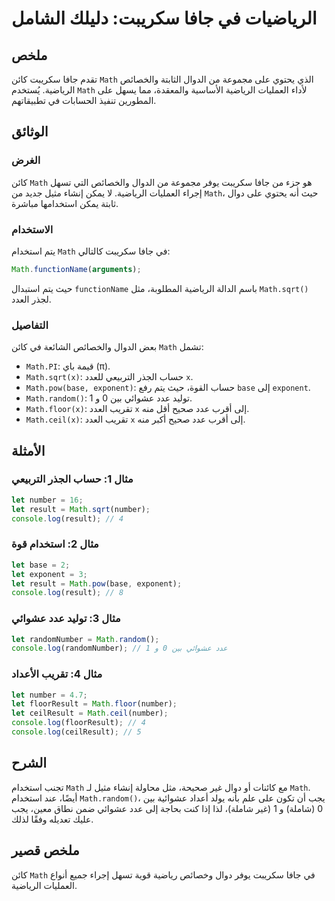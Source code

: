 <!--
Meta Description: # الرياضيات في جافا سكريبت: دليلك الشامل ## ملخص تقدم جافا سكريبت كائن `Math` الذي يحتوي على مجموعة من الدوال الثابتة والخصائص الرياضية. يُستخدم `Math...
Meta Keywords: math, let, عدد, جافا, سكريبت
-->

# الرياضيات في جافا سكريبت: دليلك الشامل

## ملخص
تقدم جافا سكريبت كائن `Math` الذي يحتوي على مجموعة من الدوال الثابتة والخصائص الرياضية. يُستخدم `Math` لأداء العمليات الرياضية الأساسية والمعقدة، مما يسهل على المطورين تنفيذ الحسابات في تطبيقاتهم.

## الوثائق
### الغرض
كائن `Math` هو جزء من جافا سكريبت يوفر مجموعة من الدوال والخصائص التي تسهل إجراء العمليات الرياضية. لا يمكن إنشاء مثيل جديد من `Math`، حيث أنه يحتوي على دوال ثابتة يمكن استخدامها مباشرة.

### الاستخدام
يتم استخدام `Math` في جافا سكريبت كالتالي:
```javascript
Math.functionName(arguments);
```
حيث يتم استبدال `functionName` باسم الدالة الرياضية المطلوبة، مثل `Math.sqrt()` لجذر العدد.

### التفاصيل
بعض الدوال والخصائص الشائعة في كائن `Math` تشمل:
- `Math.PI`: قيمة باي (π).
- `Math.sqrt(x)`: حساب الجذر التربيعي للعدد `x`.
- `Math.pow(base, exponent)`: حساب القوة، حيث يتم رفع `base` إلى `exponent`.
- `Math.random()`: توليد عدد عشوائي بين 0 و 1.
- `Math.floor(x)`: تقريب العدد `x` إلى أقرب عدد صحيح أقل منه.
- `Math.ceil(x)`: تقريب العدد `x` إلى أقرب عدد صحيح أكبر منه.

## الأمثلة
### مثال 1: حساب الجذر التربيعي
```javascript
let number = 16;
let result = Math.sqrt(number);
console.log(result); // 4
```

### مثال 2: استخدام قوة
```javascript
let base = 2;
let exponent = 3;
let result = Math.pow(base, exponent);
console.log(result); // 8
```

### مثال 3: توليد عدد عشوائي
```javascript
let randomNumber = Math.random();
console.log(randomNumber); // عدد عشوائي بين 0 و 1
```

### مثال 4: تقريب الأعداد
```javascript
let number = 4.7;
let floorResult = Math.floor(number);
let ceilResult = Math.ceil(number);
console.log(floorResult); // 4
console.log(ceilResult); // 5
```

## الشرح
تجنب استخدام `Math` مع كائنات أو دوال غير صحيحة، مثل محاولة إنشاء مثيل لـ `Math`. أيضًا، عند استخدام `Math.random()`، يجب أن تكون على علم بأنه يولد أعداد عشوائية بين 0 (شاملة) و 1 (غير شاملة)، لذا إذا كنت بحاجة إلى عدد عشوائي ضمن نطاق معين، يجب عليك تعديله وفقًا لذلك.

## ملخص قصير
كائن `Math` في جافا سكريبت يوفر دوال وخصائص رياضية قوية تسهل إجراء جميع أنواع العمليات الرياضية.